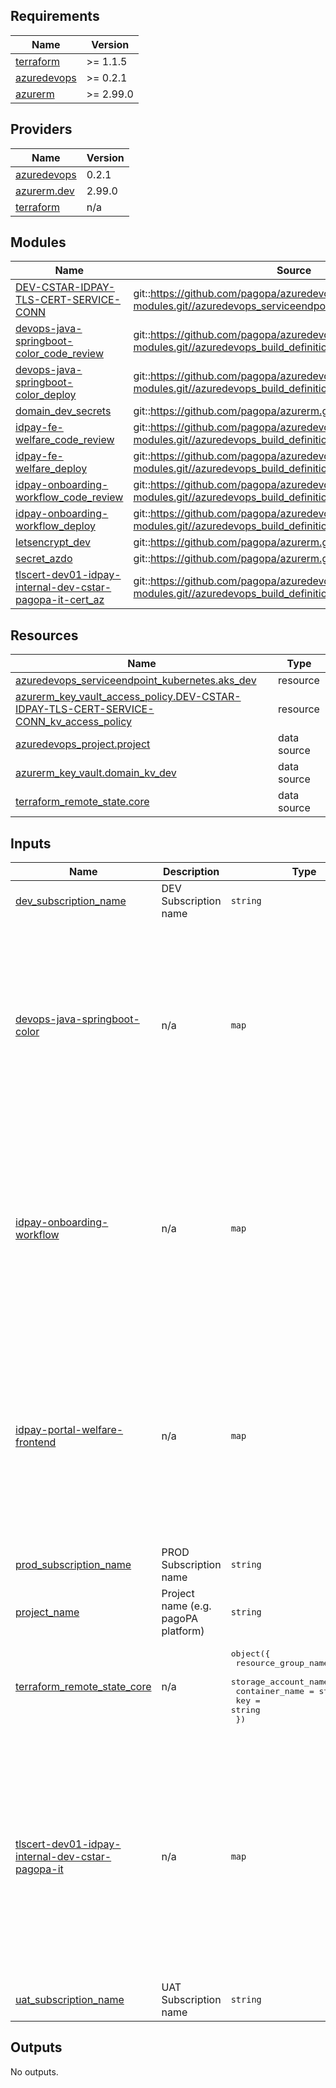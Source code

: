<!-- markdownlint-disable -->
<!-- BEGINNING OF PRE-COMMIT-TERRAFORM DOCS HOOK -->
## Requirements

| Name | Version |
|------|---------|
| <a name="requirement_terraform"></a> [terraform](#requirement\_terraform) | >= 1.1.5 |
| <a name="requirement_azuredevops"></a> [azuredevops](#requirement\_azuredevops) | >= 0.2.1 |
| <a name="requirement_azurerm"></a> [azurerm](#requirement\_azurerm) | >= 2.99.0 |

## Providers

| Name | Version |
|------|---------|
| <a name="provider_azuredevops"></a> [azuredevops](#provider\_azuredevops) | 0.2.1 |
| <a name="provider_azurerm.dev"></a> [azurerm.dev](#provider\_azurerm.dev) | 2.99.0 |
| <a name="provider_terraform"></a> [terraform](#provider\_terraform) | n/a |

## Modules

| Name | Source | Version |
|------|--------|---------|
| <a name="module_DEV-CSTAR-IDPAY-TLS-CERT-SERVICE-CONN"></a> [DEV-CSTAR-IDPAY-TLS-CERT-SERVICE-CONN](#module\_DEV-CSTAR-IDPAY-TLS-CERT-SERVICE-CONN) | git::https://github.com/pagopa/azuredevops-tf-modules.git//azuredevops_serviceendpoint_azurerm_limited | v2.1.0 |
| <a name="module_devops-java-springboot-color_code_review"></a> [devops-java-springboot-color\_code\_review](#module\_devops-java-springboot-color\_code\_review) | git::https://github.com/pagopa/azuredevops-tf-modules.git//azuredevops_build_definition_code_review | v2.2.0 |
| <a name="module_devops-java-springboot-color_deploy"></a> [devops-java-springboot-color\_deploy](#module\_devops-java-springboot-color\_deploy) | git::https://github.com/pagopa/azuredevops-tf-modules.git//azuredevops_build_definition_deploy | v2.2.0 |
| <a name="module_domain_dev_secrets"></a> [domain\_dev\_secrets](#module\_domain\_dev\_secrets) | git::https://github.com/pagopa/azurerm.git//key_vault_secrets_query | v2.0.4 |
| <a name="module_idpay-fe-welfare_code_review"></a> [idpay-fe-welfare\_code\_review](#module\_idpay-fe-welfare\_code\_review) | git::https://github.com/pagopa/azuredevops-tf-modules.git//azuredevops_build_definition_code_review | v2.1.0 |
| <a name="module_idpay-fe-welfare_deploy"></a> [idpay-fe-welfare\_deploy](#module\_idpay-fe-welfare\_deploy) | git::https://github.com/pagopa/azuredevops-tf-modules.git//azuredevops_build_definition_deploy | v2.1.0 |
| <a name="module_idpay-onboarding-workflow_code_review"></a> [idpay-onboarding-workflow\_code\_review](#module\_idpay-onboarding-workflow\_code\_review) | git::https://github.com/pagopa/azuredevops-tf-modules.git//azuredevops_build_definition_code_review | v2.2.0 |
| <a name="module_idpay-onboarding-workflow_deploy"></a> [idpay-onboarding-workflow\_deploy](#module\_idpay-onboarding-workflow\_deploy) | git::https://github.com/pagopa/azuredevops-tf-modules.git//azuredevops_build_definition_deploy | v2.2.0 |
| <a name="module_letsencrypt_dev"></a> [letsencrypt\_dev](#module\_letsencrypt\_dev) | git::https://github.com/pagopa/azurerm.git//letsencrypt_credential | v2.18.0 |
| <a name="module_secret_azdo"></a> [secret\_azdo](#module\_secret\_azdo) | git::https://github.com/pagopa/azurerm.git//key_vault_secrets_query | v2.0.5 |
| <a name="module_tlscert-dev01-idpay-internal-dev-cstar-pagopa-it-cert_az"></a> [tlscert-dev01-idpay-internal-dev-cstar-pagopa-it-cert\_az](#module\_tlscert-dev01-idpay-internal-dev-cstar-pagopa-it-cert\_az) | git::https://github.com/pagopa/azuredevops-tf-modules.git//azuredevops_build_definition_tls_cert | v2.1.0 |

## Resources

| Name | Type |
|------|------|
| [azuredevops_serviceendpoint_kubernetes.aks_dev](https://registry.terraform.io/providers/microsoft/azuredevops/latest/docs/resources/serviceendpoint_kubernetes) | resource |
| [azurerm_key_vault_access_policy.DEV-CSTAR-IDPAY-TLS-CERT-SERVICE-CONN_kv_access_policy](https://registry.terraform.io/providers/hashicorp/azurerm/latest/docs/resources/key_vault_access_policy) | resource |
| [azuredevops_project.project](https://registry.terraform.io/providers/microsoft/azuredevops/latest/docs/data-sources/project) | data source |
| [azurerm_key_vault.domain_kv_dev](https://registry.terraform.io/providers/hashicorp/azurerm/latest/docs/data-sources/key_vault) | data source |
| [terraform_remote_state.core](https://registry.terraform.io/providers/hashicorp/terraform/latest/docs/data-sources/remote_state) | data source |

## Inputs

| Name | Description | Type | Default | Required |
|------|-------------|------|---------|:--------:|
| <a name="input_dev_subscription_name"></a> [dev\_subscription\_name](#input\_dev\_subscription\_name) | DEV Subscription name | `string` | n/a | yes |
| <a name="input_devops-java-springboot-color"></a> [devops-java-springboot-color](#input\_devops-java-springboot-color) | n/a | `map` | <pre>{<br>  "pipeline": {<br>    "enable_code_review": true,<br>    "enable_deploy": true,<br>    "path": "idpay\\devops-java-springboot-color"<br>  },<br>  "repository": {<br>    "branch_name": "refs/heads/main",<br>    "name": "devops-java-springboot-color",<br>    "organization": "pagopa",<br>    "pipelines_path": ".devops",<br>    "yml_prefix_name": "cstar"<br>  }<br>}</pre> | no |
| <a name="input_idpay-onboarding-workflow"></a> [idpay-onboarding-workflow](#input\_idpay-onboarding-workflow) | n/a | `map` | <pre>{<br>  "pipeline": {<br>    "enable_code_review": false,<br>    "enable_deploy": true,<br>    "path": "idpay\\idpay-onboarding-workflow"<br>  },<br>  "repository": {<br>    "branch_name": "release-dev",<br>    "name": "idpay-onboarding-workflow",<br>    "organization": "pagopa",<br>    "pipelines_path": ".devops",<br>    "yml_prefix_name": null<br>  }<br>}</pre> | no |
| <a name="input_idpay-portal-welfare-frontend"></a> [idpay-portal-welfare-frontend](#input\_idpay-portal-welfare-frontend) | n/a | `map` | <pre>{<br>  "pipeline": {<br>    "enable_code_review": true,<br>    "enable_deploy": true,<br>    "path": "idpay\\idpay-portal-welfare-frontend"<br>  },<br>  "repository": {<br>    "branch_name": "refs/heads/main",<br>    "name": "idpay-portal-welfare-frontend",<br>    "organization": "pagopa",<br>    "path": "idpay\\frontend",<br>    "pipelines_path": ".devops",<br>    "yml_prefix_name": null<br>  }<br>}</pre> | no |
| <a name="input_prod_subscription_name"></a> [prod\_subscription\_name](#input\_prod\_subscription\_name) | PROD Subscription name | `string` | n/a | yes |
| <a name="input_project_name"></a> [project\_name](#input\_project\_name) | Project name (e.g. pagoPA platform) | `string` | n/a | yes |
| <a name="input_terraform_remote_state_core"></a> [terraform\_remote\_state\_core](#input\_terraform\_remote\_state\_core) | n/a | <pre>object({<br>    resource_group_name  = string,<br>    storage_account_name = string,<br>    container_name       = string,<br>    key                  = string<br>  })</pre> | n/a | yes |
| <a name="input_tlscert-dev01-idpay-internal-dev-cstar-pagopa-it"></a> [tlscert-dev01-idpay-internal-dev-cstar-pagopa-it](#input\_tlscert-dev01-idpay-internal-dev-cstar-pagopa-it) | n/a | `map` | <pre>{<br>  "pipeline": {<br>    "dns_record_name": "dev01.idpay.internal",<br>    "dns_zone_name": "dev.cstar.pagopa.it",<br>    "enable_tls_cert": true,<br>    "path": "TLS-Certificates\\DEV",<br>    "variables": {<br>      "CERT_NAME_EXPIRE_SECONDS": "2592000"<br>    },<br>    "variables_secret": {}<br>  },<br>  "repository": {<br>    "branch_name": "master",<br>    "name": "le-azure-acme-tiny",<br>    "organization": "pagopa",<br>    "pipelines_path": "."<br>  }<br>}</pre> | no |
| <a name="input_uat_subscription_name"></a> [uat\_subscription\_name](#input\_uat\_subscription\_name) | UAT Subscription name | `string` | n/a | yes |

## Outputs

No outputs.
<!-- END OF PRE-COMMIT-TERRAFORM DOCS HOOK -->
